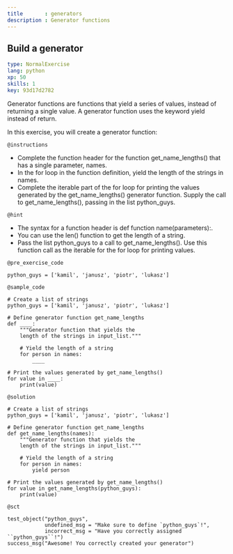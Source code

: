 ```yaml
---
title       : generators
description : Generator functions
---
```

## Build a generator

```yaml
type: NormalExercise
lang: python
xp: 50
skills: 1
key: 93d17d2782
```

Generator functions are functions that yield a series of values, instead of returning a single value. A generator function uses the keyword yield instead of return.

In this exercise, you will create a generator function:

`@instructions`
- Complete the function header for the function get_name_lengths() that has a single parameter, names.
- In the for loop in the function definition, yield the length of the strings in names.
- Complete the iterable part of the for loop for printing the values generated by the get_name_lengths() generator function. Supply the call to get_name_lengths(), passing in the list python_guys.

`@hint`
- The syntax for a function header is def function name(parameters):.
- You can use the len() function to get the length of a string.
- Pass the list python_guys to a call to get_name_lengths(). Use this function call as the iterable for the for loop for printing values.

`@pre_exercise_code`
```{python}
python_guys = ['kamil', 'janusz', 'piotr', 'lukasz']
```

`@sample_code`
```{python}
# Create a list of strings
python_guys = ['kamil', 'janusz', 'piotr', 'lukasz']

# Define generator function get_name_lengths
def ____:
    """Generator function that yields the
    length of the strings in input_list."""

    # Yield the length of a string
    for person in names:
        ____

# Print the values generated by get_name_lengths()
for value in ____:
    print(value)

```

`@solution`
```{python}
# Create a list of strings
python_guys = ['kamil', 'janusz', 'piotr', 'lukasz']

# Define generator function get_name_lengths
def get_name_lengths(names):
    """Generator function that yields the
    length of the strings in input_list."""

    # Yield the length of a string
    for person in names:
        yield person

# Print the values generated by get_name_lengths()
for value in get_name_lengths(python_guys):
    print(value)

```

`@sct`
```{python}
test_object("python_guys",
            undefined_msg = "Make sure to define `python_guys`!",
            incorrect_msg = "Have you correctly assigned ``python_guys``!")
success_msg("Awesome! You correctly created your generator")
```
